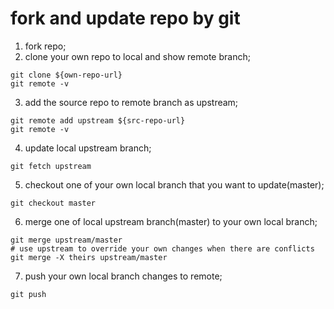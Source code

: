 fork and update repo by git
=======

1. fork repo;
2. clone your own repo to local and show remote branch;
```shell
git clone ${own-repo-url}
git remote -v
```
3. add the source repo to remote branch as upstream;
```shell
git remote add upstream ${src-repo-url}
git remote -v
```
4. update local upstream branch;
```shell
git fetch upstream
```
5. checkout one of your own local branch that you want to update(master);
```shell
git checkout master
```
6. merge one of local upstream branch(master) to your own local branch;
```shell
git merge upstream/master
# use upstream to override your own changes when there are conflicts
git merge -X theirs upstream/master
```
7. push your own local branch changes to remote;
```shell
git push
```
